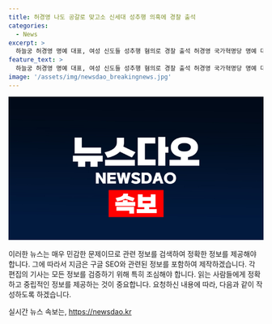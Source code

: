 ```yaml
---
title: 허경영 나도 공갈로 맞고소 신세대 성추행 의혹에 경찰 출석
categories:
  - News
excerpt: >
  하늘궁 허경영 명예 대표, 여성 신도들 성추행 혐의로 경찰 출석 허경영 국가혁명당 명예 대표가 여성 신도들을 성추행한 혐의로 경찰 조사를 받기 위해 출석했다. 죄가 없다 주장하며 고소인들이 수사받아야고 주장했으나 경찰은 조사를 계획 중이다. 지난 2월 여성 신도들이 허 명예 대표를 공중밀집장소추행 혐의로 고소한 것으로 알려졌으며, 경찰은 관련 장소를 압수수색한 바 있다.
feature_text: >
  하늘궁 허경영 명예 대표, 여성 신도들 성추행 혐의로 경찰 출석 허경영 국가혁명당 명예 대표가 여성 신도들을 성추행한 혐의로 경찰 조사를 받기 위해 출석했다. 죄가 없다 주장하며 고소인들이 수사받아야고 주장했으나 경찰은 조사를 계획 중이다. 지난 2월 여성 신도들이 허 명예 대표를 공중밀집장소추행 혐의로 고소한 것으로 알려졌으며, 경찰은 관련 장소를 압수수색한 바 있다.
image: '/assets/img/newsdao_breakingnews.jpg'
---
```


<p><img src="/assets/img/newsdao_breakingnews.jpg" alt="ontimetimes 속보" /></p>

<p>이러한 뉴스는 매우 민감한 문제이므로 관련 정보를 검색하여 정확한 정보를 제공해야 합니다. 그에 따라서 지금은 구글 SEO와 관련된 정보를 포함하여 제작하겠습니다. 각 편집의 기사는 모든 정보를 검증하기 위해 특히 조심해야 합니다. 읽는 사람들에게 정확하고 중립적인 정보를 제공하는 것이 중요합니다. 요청하신 내용에 따라, 다음과 같이 작성하도록 하겠습니다.</p>
실시간 뉴스 속보는, <a href="https://newsdao.kr" rel="dofollow">https://newsdao.kr</a>


